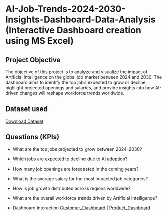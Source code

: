 # AI-Job-Trends-2024-2030-Insights-Dashboard-Data-Analysis (Interactive Dashboard creation using MS Excel)
## Project Objective
The objective of this project is to analyze and visualize the impact of Artificial Intelligence on the global job market between 2024 and 2030.
The dashboard aims to identify the top jobs expected to grow or decline, highlight projected openings and salaries, and provide insights into how AI-driven changes will reshape workforce trends worldwide.

## Dataset used
[Download Dataset](https://github.com/Mohamed-Nofal-DataAnalysis/AI-Job-Trends-2024-2030/blob/main/Dateste.csv)

## Questions (KPIs)
- What are the top jobs projected to grow between 2024–2030?
- Which jobs are expected to decline due to AI adoption?
- How many job openings are forecasted in the coming years?
- What is the average salary for the most impacted job categories?
- How is job growth distributed across regions worldwide?
- What are the overall workforce trends driven by Artificial Intelligence?

- Dashboard Interaction [Customer_Dashboard ](https://github.com/Mohamed-Nofal-DataAnalysis/AI-Job-Trends-2024-2030/blob/main/Home%20Dashboard.png)  | [Product_Dashboard ](https://github.com/Mohamed-Nofal-DataAnalysis/Sales-Performance-Insights/blob/main/Product_Dashboard.jpeg)  

